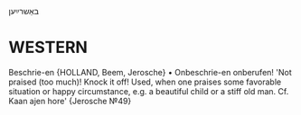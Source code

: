 באַשרײַען

WESTERN
========

Beschrie-en {HOLLAND, Beem, Jerosche}
	•	Onbeschrie-en onberufen! 'Not praised (too much)! Knock it off! Used, when one praises some favorable situation or happy circumstance, e.g. a beautiful child or a stiff old man. Cf. Kaan ajen hore' {Jerosche №49}
